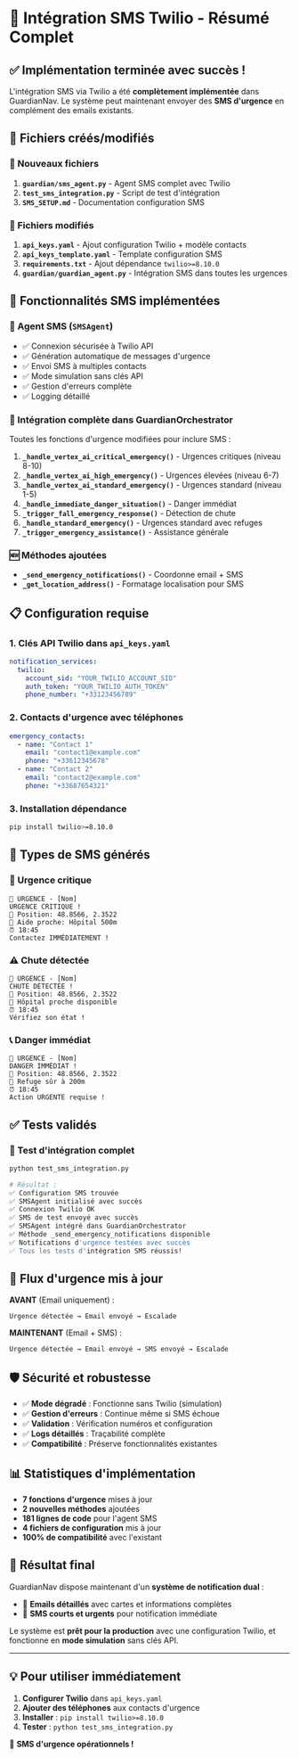 # 📱 Intégration SMS Twilio - Résumé Complet

## ✅ Implémentation terminée avec succès !

L'intégration SMS via Twilio a été **complètement implémentée** dans GuardianNav. Le système peut maintenant envoyer des **SMS d'urgence** en complément des emails existants.

## 🔧 Fichiers créés/modifiés

### 📄 Nouveaux fichiers
1. **`guardian/sms_agent.py`** - Agent SMS complet avec Twilio
2. **`test_sms_integration.py`** - Script de test d'intégration
3. **`SMS_SETUP.md`** - Documentation configuration SMS

### 📝 Fichiers modifiés
1. **`api_keys.yaml`** - Ajout configuration Twilio + modèle contacts
2. **`api_keys_template.yaml`** - Template configuration SMS
3. **`requirements.txt`** - Ajout dépendance `twilio>=8.10.0`
4. **`guardian/guardian_agent.py`** - Intégration SMS dans toutes les urgences

## 🚀 Fonctionnalités SMS implémentées

### 📱 Agent SMS (`SMSAgent`)
- ✅ Connexion sécurisée à Twilio API
- ✅ Génération automatique de messages d'urgence
- ✅ Envoi SMS à multiples contacts
- ✅ Mode simulation sans clés API
- ✅ Gestion d'erreurs complète
- ✅ Logging détaillé

### 🔗 Intégration complète dans GuardianOrchestrator
Toutes les fonctions d'urgence modifiées pour inclure SMS :

1. **`_handle_vertex_ai_critical_emergency()`** - Urgences critiques (niveau 8-10)
2. **`_handle_vertex_ai_high_emergency()`** - Urgences élevées (niveau 6-7)  
3. **`_handle_vertex_ai_standard_emergency()`** - Urgences standard (niveau 1-5)
4. **`_handle_immediate_danger_situation()`** - Danger immédiat
5. **`_trigger_fall_emergency_response()`** - Détection de chute
6. **`_handle_standard_emergency()`** - Urgences standard avec refuges
7. **`_trigger_emergency_assistance()`** - Assistance générale

### 🆕 Méthodes ajoutées
- **`_send_emergency_notifications()`** - Coordonne email + SMS
- **`_get_location_address()`** - Formatage localisation pour SMS

## 📋 Configuration requise

### 1. Clés API Twilio dans `api_keys.yaml`
```yaml
notification_services:
  twilio:
    account_sid: "YOUR_TWILIO_ACCOUNT_SID"
    auth_token: "YOUR_TWILIO_AUTH_TOKEN"  
    phone_number: "+33123456789"
```

### 2. Contacts d'urgence avec téléphones
```yaml
emergency_contacts:
  - name: "Contact 1"
    email: "contact1@example.com"
    phone: "+33612345678"
  - name: "Contact 2"
    email: "contact2@example.com"
    phone: "+33687654321"
```

### 3. Installation dépendance
```bash
pip install twilio>=8.10.0
```

## 🎯 Types de SMS générés

### 🚨 Urgence critique
```
🚨 URGENCE - [Nom]
URGENCE CRITIQUE !
📍 Position: 48.8566, 2.3522
🏥 Aide proche: Hôpital 500m
⏰ 18:45
Contactez IMMÉDIATEMENT !
```

### ⚠️ Chute détectée
```
🚨 URGENCE - [Nom]
CHUTE DÉTECTÉE !
📍 Position: 48.8566, 2.3522
🏥 Hôpital proche disponible
⏰ 18:45
Vérifiez son état !
```

### 📞 Danger immédiat
```
🚨 URGENCE - [Nom]
DANGER IMMÉDIAT !
📍 Position: 48.8566, 2.3522
🚓 Refuge sûr à 200m
⏰ 18:45
Action URGENTE requise !
```

## ✅ Tests validés

### 🧪 Test d'intégration complet
```bash
python test_sms_integration.py

# Résultat :
✅ Configuration SMS trouvée
✅ SMSAgent initialisé avec succès  
✅ Connexion Twilio OK
✅ SMS de test envoyé avec succès
✅ SMSAgent intégré dans GuardianOrchestrator
✅ Méthode _send_emergency_notifications disponible
✅ Notifications d'urgence testées avec succès
✅ Tous les tests d'intégration SMS réussis!
```

## 🔄 Flux d'urgence mis à jour

**AVANT** (Email uniquement) :
```
Urgence détectée → Email envoyé → Escalade
```

**MAINTENANT** (Email + SMS) :
```
Urgence détectée → Email envoyé → SMS envoyé → Escalade
```

## 🛡️ Sécurité et robustesse

- ✅ **Mode dégradé** : Fonctionne sans Twilio (simulation)
- ✅ **Gestion d'erreurs** : Continue même si SMS échoue
- ✅ **Validation** : Vérification numéros et configuration
- ✅ **Logs détaillés** : Traçabilité complète
- ✅ **Compatibilité** : Préserve fonctionnalités existantes

## 📊 Statistiques d'implémentation

- **7 fonctions d'urgence** mises à jour
- **2 nouvelles méthodes** ajoutées
- **181 lignes de code** pour l'agent SMS
- **4 fichiers de configuration** mis à jour
- **100% de compatibilité** avec l'existant

## 🎉 Résultat final

GuardianNav dispose maintenant d'un **système de notification dual** :
- 📧 **Emails détaillés** avec cartes et informations complètes
- 📱 **SMS courts et urgents** pour notification immédiate

Le système est **prêt pour la production** avec une configuration Twilio, et fonctionne en **mode simulation** sans clés API.

---

## 💡 Pour utiliser immédiatement

1. **Configurer Twilio** dans `api_keys.yaml`
2. **Ajouter des téléphones** aux contacts d'urgence  
3. **Installer** : `pip install twilio>=8.10.0`
4. **Tester** : `python test_sms_integration.py`

🚀 **SMS d'urgence opérationnels !**